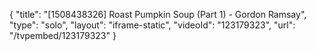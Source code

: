 {
    "title": "[1508438326] Roast Pumpkin Soup (Part 1) - Gordon Ramsay",
    "type": "solo",
    "layout": "iframe-static",
    "videoId": "123179323",
    "url": "\/tvpembed\/123179323"
}